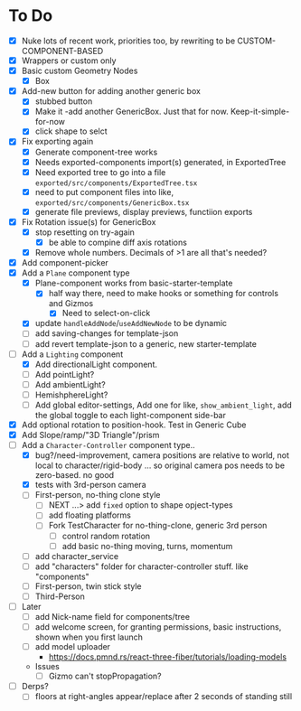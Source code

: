 # To Do

- [x] Nuke lots of recent work, priorities too, by rewriting to be CUSTOM-COMPONENT-BASED
- [x] Wrappers or custom only
- [x] Basic custom Geometry Nodes
  - [x] Box
- [x] Add-new button for adding another generic box
  - [x] stubbed button
  - [x] Make it -add another GenericBox. Just that for now. Keep-it-simple-for-now
  - [x] click shape to selct
- [x] Fix exporting again
  - [x] Generate component-tree works
  - [x] Needs exported-components import(s) generated, in ExportedTree
  - [x] Need exported tree to go into a file `exported/src/components/ExportedTree.tsx`
  - [x] need to put component files into like, `exported/src/components/GenericBox.tsx`
  - [x] generate file previews, display previews, functiion exports
- [x] Fix Rotation issue(s) for GenericBox
  - [x] stop resetting on try-again
    - [x] be able to compine diff axis rotations
  - [x] Remove whole numbers. Decimals of >1 are all that's needed?
- [x] Add component-picker
- [x] Add a `Plane` component type
  - [x] Plane-component works from basic-starter-template
    - [x] half way there, need to make hooks or something for controls and Gizmos
      - [x] Need to select-on-click
  - [x] update `handleAddNode`/`useAddNewNode` to be dynamic
  - [ ] add saving-changes for template-json
  - [ ] add revert template-json to a generic, new starter-template
- [ ] Add a `Lighting` component
  - [x] Add directionalLight component.
  - [ ] Add pointLight?
  - [ ] Add ambientLight?
  - [ ] HemishphereLight?
  - [ ] Add global editor-settings, Add one for like, `show_ambient_light`, add the global toggle to each light-component side-bar
- [x] Add optional rotation to position-hook. Test in Generic Cube
- [x] Add Slope/ramp/"3D Triangle"/prism
- [ ] Add a `Character-Controller` component type..
  - [x] bug?/need-improvement, camera positions are relative to world, not local to character/rigid-body ... so original camera pos needs to be zero-based. no good
  - [x] tests with 3rd-person camera
  - [ ] First-person, no-thing clone style
    - [ ] NEXT ...> add `fixed` option to shape opject-types
    - [ ] add floating platforms
    - [ ] Fork TestCharacter for no-thing-clone, generic 3rd person
      - [ ] control random rotation
      - [ ] add basic no-thing moving, turns, momentum
  - [ ] add character_service
  - [ ] add "characters" folder for character-controller stuff. like "components"
  - [ ] First-person, twin stick style
  - [ ] Third-Person
- [ ] Later
  - [ ] add Nick-name field for components/tree
  - [ ] add welcome screen, for granting permissions, basic instructions, shown when you first launch
  - [ ] add model uploader
    - https://docs.pmnd.rs/react-three-fiber/tutorials/loading-models
  - Issues
    - [ ] Gizmo can't stopPropagation?
- [ ] Derps?
  - [ ] floors at right-angles appear/replace after 2 seconds of standing still
